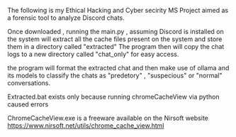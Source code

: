 The following is my Ethical Hacking and Cyber secirity MS Project aimed as a forensic tool to analyze Discord chats.

Once downloaded , running the main.py , assuming Discord is installed on the system will extract all the cache files present on the system and store them in a directory called "extracted"
The program then will copy the chat logs to a new directory called "chat_only" for easy access.

the program will format the extracted chat and then make use of ollama and its models to classify the chats as "predetory" , "suspecious" or "normal" conversations.

Extracted.bat exists only because running chromeCacheView via python caused errors

ChromeCacheView.exe is a freeware available on the Nirsoft website https://www.nirsoft.net/utils/chrome_cache_view.html
